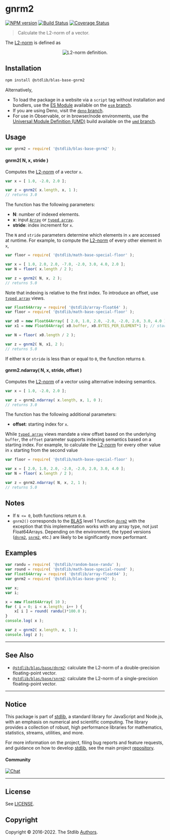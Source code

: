 <!--

@license Apache-2.0

Copyright (c) 2020 The Stdlib Authors.

Licensed under the Apache License, Version 2.0 (the "License");
you may not use this file except in compliance with the License.
You may obtain a copy of the License at

   http://www.apache.org/licenses/LICENSE-2.0

Unless required by applicable law or agreed to in writing, software
distributed under the License is distributed on an "AS IS" BASIS,
WITHOUT WARRANTIES OR CONDITIONS OF ANY KIND, either express or implied.
See the License for the specific language governing permissions and
limitations under the License.

-->

# gnrm2

[![NPM version][npm-image]][npm-url] [![Build Status][test-image]][test-url] [![Coverage Status][coverage-image]][coverage-url] <!-- [![dependencies][dependencies-image]][dependencies-url] -->

> Calculate the L2-norm of a vector.

<section class="intro">

The [L2-norm][l2-norm] is defined as

<!-- <equation class="equation" label="eq:l2_norm" align="center raw="\|\mathbf{x}\|_2 = \sqrt{x_0^2 + x_1^2 + \ldots + x_{N-1}^2}" alt="L2-norm definition."> -->

<div class="equation" align="center" data-raw-text="\|\mathbf{x}\|_2 = \sqrt{x_0^2 + x_1^2 + \ldots + x_{N-1}^2}" data-equation="eq:l2_norm">
    <img src="https://cdn.jsdelivr.net/gh/stdlib-js/stdlib@f8997c489e47eb1a9d993ef4ab3a522a095331f5/lib/node_modules/@stdlib/blas/base/gnrm2/docs/img/equation_l2_norm.svg" alt="L2-norm definition.">
    <br>
</div>

<!-- </equation> -->

</section>

<!-- /.intro -->

<section class="installation">

## Installation

```bash
npm install @stdlib/blas-base-gnrm2
```

Alternatively,

-   To load the package in a website via a `script` tag without installation and bundlers, use the [ES Module][es-module] available on the [`esm` branch][esm-url].
-   If you are using Deno, visit the [`deno` branch][deno-url].
-   For use in Observable, or in browser/node environments, use the [Universal Module Definition (UMD)][umd] build available on the [`umd` branch][umd-url].

</section>

<section class="usage">

## Usage

```javascript
var gnrm2 = require( '@stdlib/blas-base-gnrm2' );
```

#### gnrm2( N, x, stride )

Computes the [L2-norm][l2-norm] of a vector `x`.

```javascript
var x = [ 1.0, -2.0, 2.0 ];

var z = gnrm2( x.length, x, 1 );
// returns 3.0
```

The function has the following parameters:

-   **N**: number of indexed elements.
-   **x**: input [`Array`][mdn-array] or [`typed array`][mdn-typed-array].
-   **stride**: index increment for `x`.

The `N` and `stride` parameters determine which elements in `x` are accessed at runtime. For example, to compute the [L2-norm][l2-norm] of every other element in `x`,

```javascript
var floor = require( '@stdlib/math-base-special-floor' );

var x = [ 1.0, 2.0, 2.0, -7.0, -2.0, 3.0, 4.0, 2.0 ];
var N = floor( x.length / 2 );

var z = gnrm2( N, x, 2 );
// returns 5.0
```

Note that indexing is relative to the first index. To introduce an offset, use [`typed array`][mdn-typed-array] views.

<!-- eslint-disable stdlib/capitalized-comments -->

```javascript
var Float64Array = require( '@stdlib/array-float64' );
var floor = require( '@stdlib/math-base-special-floor' );

var x0 = new Float64Array( [ 2.0, 1.0, 2.0, -2.0, -2.0, 2.0, 3.0, 4.0 ] );
var x1 = new Float64Array( x0.buffer, x0.BYTES_PER_ELEMENT*1 ); // start at 2nd element

var N = floor( x0.length / 2 );

var z = gnrm2( N, x1, 2 );
// returns 5.0
```

If either `N` or `stride` is less than or equal to `0`, the function returns `0`.

#### gnrm2.ndarray( N, x, stride, offset )

Computes the [L2-norm][l2-norm] of a vector using alternative indexing semantics.

```javascript
var x = [ 1.0, -2.0, 2.0 ];

var z = gnrm2.ndarray( x.length, x, 1, 0 );
// returns 3.0
```

The function has the following additional parameters:

-   **offset**: starting index for `x`.

While [`typed array`][mdn-typed-array] views mandate a view offset based on the underlying `buffer`, the `offset` parameter supports indexing semantics based on a starting index. For example, to calculate the [L2-norm][l2-norm] for every other value in `x` starting from the second value

```javascript
var floor = require( '@stdlib/math-base-special-floor' );

var x = [ 2.0, 1.0, 2.0, -2.0, -2.0, 2.0, 3.0, 4.0 ];
var N = floor( x.length / 2 );

var z = gnrm2.ndarray( N, x, 2, 1 );
// returns 5.0
```

</section>

<!-- /.usage -->

<section class="notes">

## Notes

-   If `N <= 0`, both functions return `0.0`.
-   `gnrm2()` corresponds to the [BLAS][blas] level 1 function [`dnrm2`][dnrm2] with the exception that this implementation works with any array type, not just Float64Arrays. Depending on the environment, the typed versions ([`dnrm2`][@stdlib/blas/base/dnrm2], [`snrm2`][@stdlib/blas/base/snrm2], etc.) are likely to be significantly more performant.

</section>

<!-- /.notes -->

<section class="examples">

## Examples

<!-- eslint no-undef: "error" -->

```javascript
var randu = require( '@stdlib/random-base-randu' );
var round = require( '@stdlib/math-base-special-round' );
var Float64Array = require( '@stdlib/array-float64' );
var gnrm2 = require( '@stdlib/blas-base-gnrm2' );

var x;
var i;

x = new Float64Array( 10 );
for ( i = 0; i < x.length; i++ ) {
    x[ i ] = round( randu()*100.0 );
}
console.log( x );

var z = gnrm2( x.length, x, 1 );
console.log( z );
```

</section>

<!-- /.examples -->

<!-- Section for related `stdlib` packages. Do not manually edit this section, as it is automatically populated. -->

<section class="related">

* * *

## See Also

-   <span class="package-name">[`@stdlib/blas/base/dnrm2`][@stdlib/blas/base/dnrm2]</span><span class="delimiter">: </span><span class="description">calculate the L2-norm of a double-precision floating-point vector.</span>
-   <span class="package-name">[`@stdlib/blas/base/snrm2`][@stdlib/blas/base/snrm2]</span><span class="delimiter">: </span><span class="description">calculate the L2-norm of a single-precision floating-point vector.</span>

</section>

<!-- /.related -->

<!-- Section for all links. Make sure to keep an empty line after the `section` element and another before the `/section` close. -->


<section class="main-repo" >

* * *

## Notice

This package is part of [stdlib][stdlib], a standard library for JavaScript and Node.js, with an emphasis on numerical and scientific computing. The library provides a collection of robust, high performance libraries for mathematics, statistics, streams, utilities, and more.

For more information on the project, filing bug reports and feature requests, and guidance on how to develop [stdlib][stdlib], see the main project [repository][stdlib].

#### Community

[![Chat][chat-image]][chat-url]

---

## License

See [LICENSE][stdlib-license].


## Copyright

Copyright &copy; 2016-2022. The Stdlib [Authors][stdlib-authors].

</section>

<!-- /.stdlib -->

<!-- Section for all links. Make sure to keep an empty line after the `section` element and another before the `/section` close. -->

<section class="links">

[npm-image]: http://img.shields.io/npm/v/@stdlib/blas-base-gnrm2.svg
[npm-url]: https://npmjs.org/package/@stdlib/blas-base-gnrm2

[test-image]: https://github.com/stdlib-js/blas-base-gnrm2/actions/workflows/test.yml/badge.svg?branch=main
[test-url]: https://github.com/stdlib-js/blas-base-gnrm2/actions/workflows/test.yml?query=branch:main

[coverage-image]: https://img.shields.io/codecov/c/github/stdlib-js/blas-base-gnrm2/main.svg
[coverage-url]: https://codecov.io/github/stdlib-js/blas-base-gnrm2?branch=main

<!--

[dependencies-image]: https://img.shields.io/david/stdlib-js/blas-base-gnrm2.svg
[dependencies-url]: https://david-dm.org/stdlib-js/blas-base-gnrm2/main

-->

[umd]: https://github.com/umdjs/umd
[es-module]: https://developer.mozilla.org/en-US/docs/Web/JavaScript/Guide/Modules

[deno-url]: https://github.com/stdlib-js/blas-base-gnrm2/tree/deno
[umd-url]: https://github.com/stdlib-js/blas-base-gnrm2/tree/umd
[esm-url]: https://github.com/stdlib-js/blas-base-gnrm2/tree/esm

[chat-image]: https://img.shields.io/gitter/room/stdlib-js/stdlib.svg
[chat-url]: https://gitter.im/stdlib-js/stdlib/

[stdlib]: https://github.com/stdlib-js/stdlib

[stdlib-authors]: https://github.com/stdlib-js/stdlib/graphs/contributors

[stdlib-license]: https://raw.githubusercontent.com/stdlib-js/blas-base-gnrm2/main/LICENSE

[l2-norm]: https://en.wikipedia.org/wiki/Euclidean_distance

[blas]: http://www.netlib.org/blas

[dnrm2]: http://www.netlib.org/lapack/explore-html/de/da4/group__double__blas__level1.html

[mdn-array]: https://developer.mozilla.org/en-US/docs/Web/JavaScript/Reference/Global_Objects/Array

[mdn-typed-array]: https://developer.mozilla.org/en-US/docs/Web/JavaScript/Reference/Global_Objects/TypedArray

<!-- <related-links> -->

[@stdlib/blas/base/dnrm2]: https://github.com/stdlib-js/blas-base-dnrm2

[@stdlib/blas/base/snrm2]: https://github.com/stdlib-js/blas-base-snrm2

<!-- </related-links> -->

</section>

<!-- /.links -->
